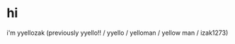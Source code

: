 # hi
i'm yyellozak (previously yyello!! / yyello / yelloman / yellow man / izak1273)
<!---
yyelloman/yyelloman is a ✨ special ✨ repository because its `README.md` (this file) appears on your GitHub profile.
You can click the Preview link to take a look at your changes.
--->
